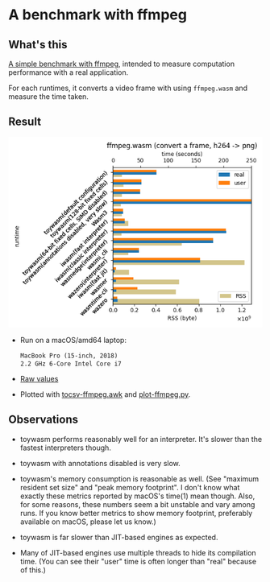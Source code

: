 # A benchmark with ffmpeg

## What's this

[A simple benchmark with ffmpeg](./benchmark/ffmpeg.sh), intended to
measure computation performance with a real application.

For each runtimes, it converts a video frame with using `ffmpeg.wasm` and
measure the time taken.

## Result

![Result](./ffmpeg.png)

* Run on a macOS/amd64 laptop:

  ```
  MacBook Pro (15-inch, 2018)
  2.2 GHz 6-Core Intel Core i7
  ```

* [Raw values](./ffmpeg.txt)

* Plotted with [tocsv-ffmpeg.awk](./tocsv-ffmpeg.awk) and
  [plot-ffmpeg.py](./plot-ffmpeg.py).

## Observations

* toywasm performs reasonably well for an interpreter.
  It's slower than the fastest interpreters though.

* toywasm with annotations disabled is very slow.

* toywasm's memory consumption is reasonable as well.
  (See "maximum resident set size" and "peak memory footprint".
  I don't know what exactly these metrics reported by macOS's time(1)
  mean though. Also, for some reasons, these numbers seem a bit unstable
  and vary among runs. If you know better metrics to show memory footprint,
  preferably available on macOS, please let us know.)

* toywasm is far slower than JIT-based engines as expected.

* Many of JIT-based engines use multiple threads to hide its
  compilation time. (You can see their "user" time is often longer
  than "real" because of this.)
